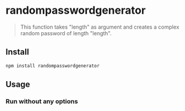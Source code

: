 # randompasswordgenerator

> This function takes "length" as argument and creates a complex random password of length "length".

## Install

```sh
npm install randompasswordgenerator
```

## Usage

### Run without any options
